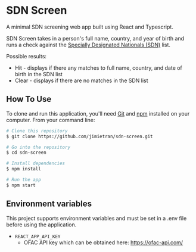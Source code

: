 # SDN Screen

A minimal SDN screening web app built using React and Typescript.

SDN Screen takes in a person's full name, country, and year of birth and runs a check against the [Specially Designated Nationals (SDN)](https://ofac.treasury.gov/specially-designated-nationals-list-data-formats-data-schemas) list.

Possible results:

- Hit - displays if there any matches to full name, country, and date of birth in the SDN list
- Clear - displays if there are no matches in the SDN list

## How To Use

To clone and run this application, you'll need [Git](https://git-scm.com) and [npm](http://npmjs.com) installed on your computer. From your command line:

```bash
# Clone this repository
$ git clone https://github.com/jimietran/sdn-screen.git

# Go into the repository
$ cd sdn-screen

# Install dependencies
$ npm install

# Run the app
$ npm start
```

## Environment variables

This project supports environment variables and must be set in a .env file before using the application.

- `REACT_APP_API_KEY`
  - OFAC API key which can be obtained here: https://ofac-api.com/
